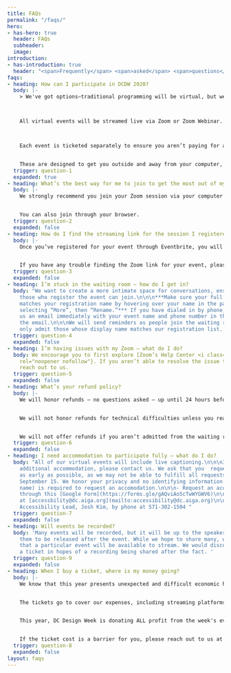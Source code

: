 ```yaml
---
title: FAQs
permalink: "/faqs/"
hero:
- has-hero: true
  header: FAQs
  subheader: 
  image: 
introduction:
- has-introduction: true
  header: "<span>Frequently</span> <span>asked</span> <span>questions</span>"
faqs:
- heading: How can I participate in DCDW 2020?
  body: |-
    > We've got options—traditional programming will be virtual, but we also offer self-guided events.



    All virtual events will be streamed live via Zoom or Zoom Webinar.



    Each event is ticketed separately to ensure you aren’t paying for any events you don’t want to attend. We’re also hosting a number of free self-guided events that you can participate in based on your own schedule.


    These are designed to get you outside and away from your computer, safely exploring the city. (Please wear a mask and socially distance!)
  trigger: question-1
  expanded: true
- heading: What’s the best way for me to join to get the most out of my event?
  body: |-
    We strongly recommend you join your Zoom session via your computer so you can easily view the presenter and any visuals they may share. Download the Zoom app ahead of time (it’s free!) to make joining your events as smoothly as possible.


    You can also join through your browser.
  trigger: question-2
  expanded: false
- heading: How do I find the streaming link for the session I registered for?
  body: |-
    Once you’ve registered for your event through Eventbrite, you will receive an email with a link to the live stream. You will receive the link again shortly before the event starts so it’s at the top of your inbox.


    If you have any trouble finding the Zoom link for your event, please contact us in the hour leading up to the start time.
  trigger: question-3
  expanded: false
- heading: I’m stuck in the waiting room — how do I get in?
  body: "We want to create a more intimate space for conversations, ensuring only
    those who register the event can join.\n\n\n***Make sure your full name on Zoom
    matches your registration name by hovering over your name in the participant list,
    selecting “More”, then “Rename.”*** If you have dialed in by phone, please send
    us an email immediately with your event name and phone number in the subject of
    the email.\n\n\nWe will send reminders as people join the waiting room and will
    only admit those whose display name matches our registration list. "
  trigger: question-4
  expanded: false
- heading: I’m having issues with my Zoom — what do I do?
  body: We encourage you to first explore [Zoom’s Help Center <i class="fas fa-external-link-square-alt"></i>](https://support.zoom.us/hc/en-us/articles/206175806){:target="_blank"
    rel="noopener nofollow"}. If you aren’t able to resolve the issue that way, please
    reach out to us.
  trigger: question-5
  expanded: false
- heading: What’s your refund policy?
  body: |-
    We will honor refunds – no questions asked – up until 24 hours before your event start time.


    We will not honor refunds for technical difficulties unless you reach out to us at the start of the event to see if we can help troubleshoot your issue (we’ll likely ask to see what steps from Zoom’s guide you’ve tried to start).


    We will not offer refunds if you aren’t admitted from the waiting room because your display name did not match our registration list.
  trigger: question-6
  expanded: false
- heading: I need accommodation to participate fully — what do I do?
  body: "All of our virtual events will include live captioning.\n\n\nIf you need
    additional accommodation, please contact us. We ask that you  request your accommodation
    as early as possible, as we may not be able to fulfill all requests made after
    September 15. We honor your privacy and no identifying information (i.e. your
    name) is required to request an accomodation.\n\n\n- Request an accommodation
    through this [Google Form](https://forms.gle/gAQviAo5cTwWYGWV6)\n\n\n- Email us
    at [accessbility@dc.aiga.org](mailto:accessibility@dc.aiga.org)\n\n\n- Call our
    Accessibility Lead, Josh Kim, by phone at 571-302-1504 "
  trigger: question-7
  expanded: false
- heading: Will events be recorded?
  body: 'Many events will be recorded, but it will be up to the speakers if they wish
    them to be released after the event. While we hope to share many, we can’t guarantee
    that a particular event will be available to stream. We would discourage buying
    a ticket in hopes of a recording being shared after the fact. '
  trigger: question-9
  expanded: false
- heading: When I buy a ticket, where is my money going?
  body: |-
    We know that this year presents unexpected and difficult economic hardship for many of us. We don’t want cost to be a barrier for entry for anyone, so we’ve tried to make our programming as affordable as possible.


    The tickets go to cover our expenses, including streaming platforms and for live closed captioning. We’re also doing a revenue share to ensure all of our speakers receive some compensation for bringing their talent, expertise, and time to our community.


    This year, DC Design Week is donating ALL profit from the week's events to the [Design Continuum Fund](https://www.givecontinuum.org/), which helps launch the next generation of talented artists and designers by offering financial support for minority and economically disadvantaged students. In addition to DCDW's contribution, AIGA DC will continue pledging 10% of all our event revenue to the scholarship fund, too.


    If the ticket cost is a barrier for you, please reach out to us at [designweek@dc.aiga.org](mailto:designweek@dc.aiga.org) and we will offer discounted or free entry, no questions asked.
  trigger: question-8
  expanded: false
layout: faqs
---
```


